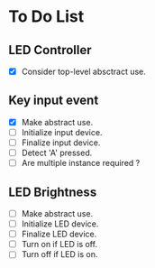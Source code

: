 # To Do List

## LED Controller

- [x] Consider top-level absctract use.

## Key input event

- [x] Make abstract use.
- [ ] Initialize input device.
- [ ] Finalize input device.
- [ ] Detect 'A' pressed.
- [ ] Are multiple instance required ?

## LED Brightness

- [ ] Make abstract use.
- [ ] Initialize LED device.
- [ ] Finalize LED device.
- [ ] Turn on if LED is off.
- [ ] Turn off if LED is on.
